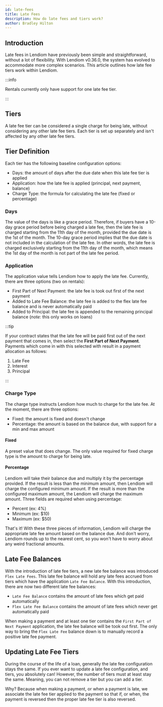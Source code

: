 ```yaml
---
id: late-fees
title: Late Fees
description: How do late fees and tiers work?
author: Bradley Hilton
---
```


## Introduction
Late fees in Lendiom have previously been simple and straightforward, without a lot of flexibility. With Lendiom v0.36.0, the system has evolved to accommodate more complex scenarios. This article outlines how late fee tiers work within Lendiom.

:::info

Rentals currently only have support for one late fee tier. 

:::

## Tiers
A late fee tier can be considered a single charge for being late, without considering any other late fee tiers. Each tier is set up separately and isn't affected by any other late fee tiers.

## Tier Definition
Each tier has the following baseline configuration options:

* Days: the amount of days after the due date when this late fee tier is applied
* Application: how the late fee is applied (principal, next payment, balance)
* Charge Type: the formula for calculating the late fee (fixed or percentage)

### Days
The value of the days is like a grace period. Therefore, if buyers have a 10-day grace period before being charged a late fee, then the late fee is charged starting from the 11th day of the month, provided the due date is the 1st of the month. The 10-day grace period implies that the due date is not included in the calculation of the late fee. In other words, the late fee is charged exclusively starting from the 11th day of the month, which means the 1st day of the month is not part of the late fee period.

### Application
The application value tells Lendiom how to apply the late fee. Currently, there are three options (two on rentals):

* First Part of Next Payment: the late fee is took out first of the next payment
* Added to Late Fee Balance: the late fee is added to the flex late fee balance and is never automatically paid
* Added to Principal: the late fee is appended to the remaining principal balance (*note:* this only works on loans)

:::tip

If your contract states that the late fee will be paid first out of the next payment that comes in, then select the **First Part of Next Payment**. Payments which come in with this selected with result in a payment allocation as follows:

1. Late Fee
2. Interest
3. Principal

:::

### Charge Type
The charge type instructs Lendiom how much to charge for the late fee. At the moment, there are three options:

* Fixed: the amount is fixed and doesn't change
* Percentage: the amount is based on the balance due, with support for a min and max amount

#### Fixed
A preset value that does change. The only value required for fixed charge type is the amount to charge for being late.

#### Percentage
Lendiom will take their balance due and multiply it by the percentage provided. If the result is less than the minimum amount, then Lendiom will charge the configured minimum amount. If the result is more than the configured maximum amount, the Lendiom will charge the maximum amount. Three fields are required when using percentage:

* Percent (ex: 4%)
* Minimum (ex: $10)
* Maximum (ex: $50)

That's it! With these three pieces of information, Lendiom will charge the appropriate late fee amount based on the balance due. And don't worry, Lendiom rounds up to the nearest cent, so you won't have to worry about any weird fractional amounts.

## Late Fee Balances
With the introduction of late fee tiers, a new late fee balance was introduced `Flex Late Fees`. This late fee balance will hold any late fees accrued from tiers which have the application `Late Fee Balance`. With this introduction, there are now two different late fee balances:

* `Late Fee Balance` contains the amount of late fees which get paid automatically
* `Flex Late Fee Balance` contains the amount of late fees which never get automatically paid

When making a payment and at least one tier contains the `First Part of Next Payment` application, the late fee balance will be took out first. The only way to bring the `Flex Late Fee` balance down is to manually record a positive late fee payment.

## Updating Late Fee Tiers
During the course of the life of a loan, generally the late fee configuration stays the same. If you ever want to update a late fee configuration, and tiers, you absolutely can! However, the number of tiers must at least stay the same. Meaning, you can not remove a tier but you can add a tier.

Why? Because when making a payment, or when a payment is late, we associate the late fee tier applied to the payment so that if, or when, the payment is reversed then the proper late fee tier is also reversed.
